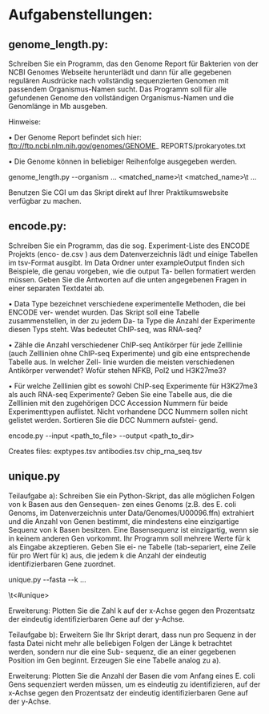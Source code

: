 # Aufgabenstellungen:

## genome_length.py:
Schreiben Sie ein Programm, das den Genome Report für Bakterien von der NCBI Genomes
Webseite herunterlädt und dann für alle gegebenen regulären Ausdrücke nach vollständig
sequenzierten Genomen mit passendem Organismus-Namen sucht. Das Programm soll für
alle gefundenen Genome den vollständigen Organismus-Namen und die Genomlänge in Mb
ausgeben.

Hinweise:

• Der Genome Report befindet sich hier: ftp://ftp.ncbi.nlm.nih.gov/genomes/GENOME_
REPORTS/prokaryotes.txt

• Die Genome können in beliebiger Reihenfolge ausgegeben werden.

genome_length.py --organism <regex1> ... <regexn>
<matched_name>\t<length>
<matched_name>\t<length>
...

Benutzen Sie CGI um das Skript direkt auf Ihrer Praktikumswebsite verfügbar zu machen.


## encode.py:
Schreiben Sie ein Programm, das die sog. Experiment-Liste des ENCODE Projekts (enco-
de.csv ) aus dem Datenverzeichnis lädt und einige Tabellen im tsv-Format ausgibt. Im Data
Ordner unter exampleOutput finden sich Beispiele, die genau vorgeben, wie die output Ta-
bellen formatiert werden müssen. Geben Sie die Antworten auf die unten angegebenen Fragen
in einer separaten Textdatei ab.

• Data Type bezeichnet verschiedene experimentelle Methoden, die bei ENCODE ver-
wendet wurden. Das Skript soll eine Tabelle zusammenstellen, in der zu jedem Da-
ta Type die Anzahl der Experimente diesen Typs steht. Was bedeutet ChIP-seq, was
RNA-seq? 

• Zähle die Anzahl verschiedener ChIP-seq Antikörper für jede Zelllinie (auch Zelllinien
ohne ChIP-seq Experimente) und gib eine entsprechende Tabelle aus. In welcher Zell-
linie wurden die meisten verschiedenen Antikörper verwendet? Wofür stehen NFKB,
Pol2 und H3K27me3? 

• Für welche Zelllinien gibt es sowohl ChIP-seq Experimente für H3K27me3 als auch
RNA-seq Experimente? Geben Sie eine Tabelle aus, die die Zelllinien mit den zugehörigen DCC Accession Nummern für beide Experimenttypen auflistet. Nicht vorhandene
DCC Nummern sollen nicht gelistet werden. Sortieren Sie die DCC Nummern aufstei-
gend. 

encode.py --input <path_to_file> --output <path_to_dir>

Creates files:
exptypes.tsv
antibodies.tsv
chip_rna_seq.tsv

## unique.py
Teilaufgabe a):
Schreiben Sie ein Python-Skript, das alle möglichen Folgen von k Basen aus den Gensequen-
zen eines Genoms (z.B. des E. coli Genoms, im Datenverzeichnis unter Data/Genomes/U00096.ffn)
extrahiert und die Anzahl von Genen bestimmt, die mindestens eine einzigartige Sequenz
von k Basen besitzen. Eine Basensequenz ist einzigartig, wenn sie in keinem anderen Gen
vorkommt. Ihr Programm soll mehrere Werte für k als Eingabe akzeptieren. Geben Sie ei-
ne Tabelle (tab-separiert, eine Zeile für pro Wert für k) aus, die jedem k die Anzahl der
eindeutig identifizierbaren Gene zuordnet.

unique.py --fasta <file> --k <k1> ... <kn>

<k>\t<#unique>

Erweiterung: Plotten Sie die Zahl k auf der x-Achse gegen den Prozentsatz der eindeutig
identifizierbaren Gene auf der y-Achse.

Teilaufgabe b): Erweitern Sie Ihr Skript derart, dass nun pro Sequenz in der fasta Datei
nicht mehr alle beliebigen Folgen der Länge k betrachtet werden, sondern nur die eine Sub-
sequenz, die an einer gegebenen Position im Gen beginnt. Erzeugen Sie eine Tabelle analog
zu a).

Erweiterung: Plotten Sie die Anzahl der Basen die vom Anfang eines E. coli Gens
sequenziert werden müssen, um es eindeutig zu identifizieren, auf der x-Achse gegen den
Prozentsatz der eindeutig identifizierbaren Gene auf der y-Achse.
